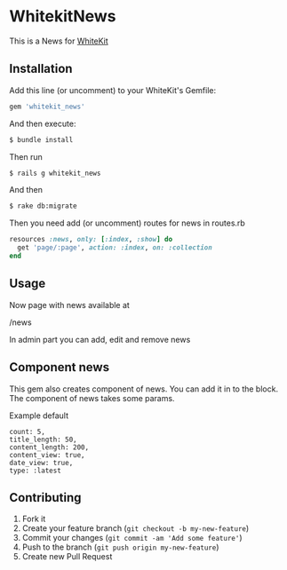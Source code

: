 # WhitekitNews

This is a News for [WhiteKit](https://github.com/whiteskull/whitekit)

## Installation

Add this line (or uncomment) to your WhiteKit's  Gemfile:

```ruby
gem 'whitekit_news'
```

And then execute:

```bash
$ bundle install
````

Then run

```bash
$ rails g whitekit_news
````

And then

```bash
$ rake db:migrate
```

Then you need add (or uncomment) routes for news in routes.rb

```ruby
resources :news, only: [:index, :show] do
  get 'page/:page', action: :index, on: :collection
end
```

## Usage

Now page with news available at

/news

In admin part you can add, edit and remove news

## Component news

This gem also creates component of news. You can add it in to the block. The component of news takes some params.

Example default

```text
count: 5,
title_length: 50,
content_length: 200,
content_view: true,
date_view: true,
type: :latest
```

## Contributing

1. Fork it
2. Create your feature branch (`git checkout -b my-new-feature`)
3. Commit your changes (`git commit -am 'Add some feature'`)
4. Push to the branch (`git push origin my-new-feature`)
5. Create new Pull Request
